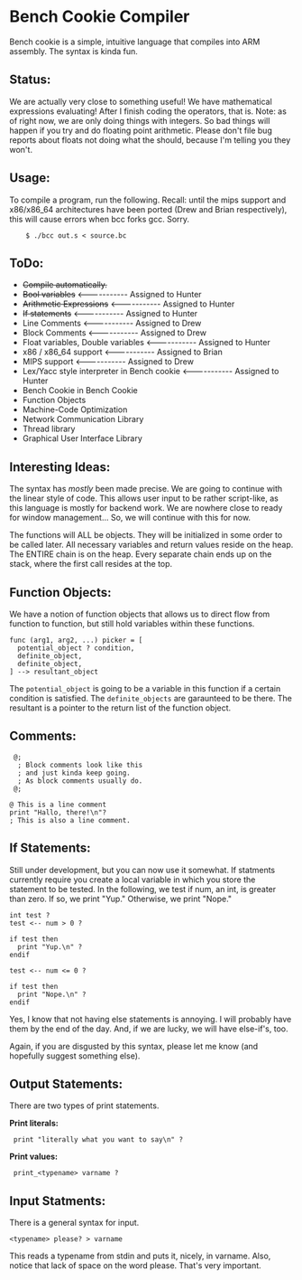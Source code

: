 Bench Cookie Compiler
=====================
Bench cookie is a simple, intuitive language that compiles into ARM assembly.
The syntax is kinda fun.

Status:
-------
We are actually very close to something useful! We have mathematical expressions
evaluating! After I finish coding the operators, that is. Note: as of right now,
we are only doing things with integers. So bad things will happen if you try and
do floating point arithmetic. Please don't file bug reports about floats not
doing what the should, because I'm telling you they won't.


Usage:
------
To compile a program, run the following. Recall: until the mips support and
x86/x86_64 architectures have been ported (Drew and Brian respectively), this
will cause errors when bcc forks gcc. Sorry.

```
    $ ./bcc out.s < source.bc
```

ToDo:
-----
 * ~~Compile automatically.~~
 * ~~Bool variables~~                         <----------- Assigned to Hunter
 * ~~Arithmetic Expressions~~                 <----------- Assigned to Hunter
 * ~~If statements~~                              <----------- Assigned to Hunter
 * Line Comments                              <----------- Assigned to Drew
 * Block Comments                             <----------- Assigned to Drew
 * Float variables, Double variables          <----------- Assigned to Hunter
 * x86 / x86_64 support                       <----------- Assigned to Brian
 * MIPS support                               <----------- Assigned to Drew
 * Lex/Yacc style interpreter in Bench cookie <----------- Assigned to Hunter
 * Bench Cookie in Bench Cookie
 * Function Objects
 * Machine-Code Optimization
 * Network Communication Library
 * Thread library
 * Graphical User Interface Library

Interesting Ideas:
------------------
The syntax has *mostly* been made precise. We are going to continue with the linear style of code. This allows user input to be rather script-like, as this language is mostly for backend work. We are nowhere close to ready for window management... So, we will continue with this for now.

The functions will ALL be objects. They will be initialized in some order to be called later. All necessary variables and return values reside on the heap. The ENTIRE chain is on the heap. Every separate chain ends up on the stack, where the first call resides at the top.

Function Objects:
-----------------
We have a notion of function objects that allows us to direct flow from function to function,
but still hold variables within these functions.

```
func (arg1, arg2, ...) picker = [
  potential_object ? condition,
  definite_object,
  definite_object,
] --> resultant_object
```

The `potential_object` is going to be a variable in this function if a certain
condition is satisfied. The `definite_objects` are garaunteed to be there. The resultant
is a pointer to the return list of the function object.

Comments:
---------
```
 @;
  ; Block comments look like this
  ; and just kinda keep going.
  ; As block comments usually do.
 @;

@ This is a line comment
print "Hallo, there!\n"?
; This is also a line comment.
```

If Statements:
--------------
Still under development, but you can now use it somewhat.
If statments currently require you create a local variable
in which you store the statement to be tested. In the following,
we test if num, an int, is greater than zero. If so, we print
"Yup." Otherwise, we print "Nope."

```
int test ?
test <-- num > 0 ?

if test then
  print "Yup.\n" ?
endif

test <-- num <= 0 ?

if test then
  print "Nope.\n" ?
endif
```

Yes, I know that not having else statements is annoying.
I will probably have them by the end of the day. And, if
we are lucky, we will have else-if's, too.

Again, if you are disgusted by this syntax, please let me
know (and hopefully suggest something else).

Output Statements:
-----------------
There are two types of print statements.

**Print literals:**

```
 print "literally what you want to say\n" ?
```

**Print values:**

```
 print_<typename> varname ?
```

Input Statments:
----------------
There is a general syntax for input.

```
<typename> please? > varname
```

This reads a typename from stdin and puts it, nicely, in varname. Also, notice that lack of space on the word please. That's very important.

